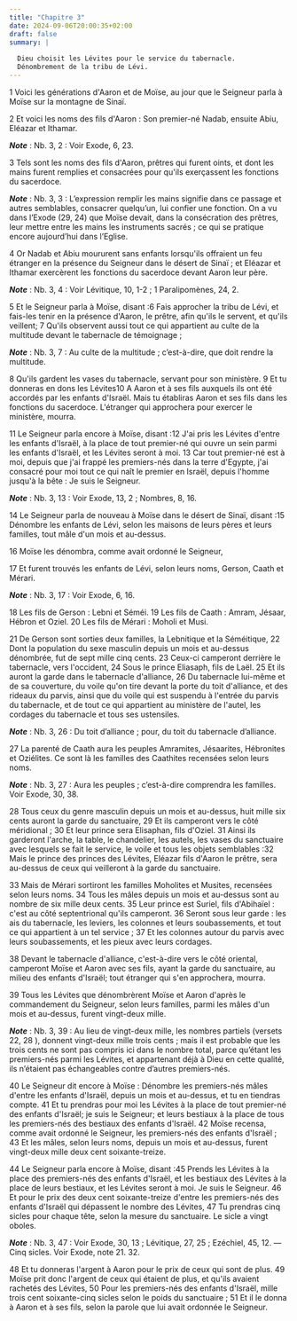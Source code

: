 ```yaml
---
title: "Chapitre 3"
date: 2024-09-06T20:00:35+02:00
draft: false
summary: |
  
  Dieu choisit les Lévites pour le service du tabernacle.
  Dénombrement de la tribu de Lévi.
---
```



1 Voici les générations d'Aaron et de Moïse, au jour que le Seigneur parla à Moïse sur la montagne de Sinaï.


2 Et voici les noms des fils d'Aaron : Son premier-né Nadab, ensuite Abiu, Eléazar et Ithamar.

***Note*** :  Nb. 3, 2 : Voir Exode, 6, 23.

3 Tels sont les noms des fils d'Aaron, prêtres qui furent oints, et dont les mains furent remplies et consacrées pour qu'ils exerçassent les fonctions du sacerdoce.

***Note*** :  Nb. 3, 3 : L’expression remplir les mains signifie dans ce passage et autres semblables, consacrer quelqu’un, lui confier une fonction. On a vu dans l’Exode (29, 24) que Moïse devait, dans la consécration des prêtres, leur mettre entre les mains les instruments sacrés ; ce qui se pratique encore aujourd’hui dans l’Eglise.

4 Or Nadab et Abiu moururent sans enfants lorsqu'ils offraient un feu étranger en la présence du Seigneur dans le désert de Sinaï ; et Eléazar et Ithamar exercèrent les fonctions du sacerdoce devant Aaron leur père.

***Note*** :  Nb. 3, 4 : Voir Lévitique, 10, 1-2 ; 1 Paralipomènes, 24, 2.


5 Et le Seigneur parla à Moïse, disant :6 Fais approcher la tribu de Lévi, et fais-les tenir en la présence d'Aaron, le prêtre, afin qu'ils le servent, et qu'ils veillent; 7 Qu'ils observent aussi tout ce qui appartient au culte de la multitude devant le tabernacle de témoignage ;

***Note*** :  Nb. 3, 7 : Au culte de la multitude ; c’est-à-dire, que doit rendre la multitude.

8 Qu'ils gardent les vases du tabernacle, servant pour son ministère. 9 Et tu donneras en dons les Lévites10 A Aaron et à ses fils auxquels ils ont été accordés par les enfants d'Israël. Mais tu établiras Aaron et ses fils dans les fonctions du sacerdoce. L'étranger qui approchera pour exercer le ministère, mourra.


11 Le Seigneur parla encore à Moïse, disant :12 J'ai pris les Lévites d'entre les enfants d'Israël, à la place de tout premier-né qui ouvre un sein parmi les enfants d'Israël, et les Lévites seront à moi. 13 Car tout premier-né est à moi, depuis que j'ai frappé les premiers-nés dans la terre d'Egypte, j'ai consacré pour moi tout ce qui naît le premier en Israël, depuis l'homme jusqu'à la bête : Je suis le Seigneur.

***Note*** :  Nb. 3, 13 : Voir Exode, 13, 2 ; Nombres, 8, 16.


14 Le Seigneur parla de nouveau à Moïse dans le désert de Sinaï, disant :15 Dénombre les enfants de Lévi, selon les maisons de leurs pères et leurs familles, tout mâle d'un mois et au-dessus.


16 Moïse les dénombra, comme avait ordonné le Seigneur,


17 Et furent trouvés les enfants de Lévi, selon leurs noms, Gerson, Caath et Mérari.

***Note*** :  Nb. 3, 17 : Voir Exode, 6, 16.

18 Les fils de Gerson : Lebni et Séméi. 19 Les fils de Caath : Amram, Jésaar, Hébron et Oziel. 20 Les fils de Mérari : Moholi et Musi.


21 De Gerson sont sorties deux familles, la Lebnitique et la Séméitique, 22 Dont la population du sexe masculin depuis un mois et au-dessus dénombrée, fut de sept mille cinq cents. 23 Ceux-ci camperont derrière le tabernacle, vers l'occident, 24 Sous le prince Eliasaph, fils de Laël. 25 Et ils auront la garde dans le tabernacle d'alliance, 26 Du tabernacle lui-même et de sa couverture, du voile qu'on tire devant la porte du toit d'alliance, et des rideaux du parvis, ainsi que du voile qui est suspendu à l'entrée du parvis du tabernacle, et de tout ce qui appartient au ministère de l'autel, les cordages du tabernacle et tous ses ustensiles.

***Note*** :  Nb. 3, 26 : Du toit d’alliance ; pour, du toit du tabernacle d’alliance.


27 La parenté de Caath aura les peuples Amramites, Jésaarites, Hébronites et Oziélites. Ce sont là les familles des Caathites recensées selon leurs noms.

***Note*** :  Nb. 3, 27 : Aura les peuples ; c’est-à-dire comprendra les familles. Voir Exode, 30, 38.

28 Tous ceux du genre masculin depuis un mois et au-dessus, huit mille six cents auront la garde du sanctuaire, 29 Et ils camperont vers le côté méridional ; 30 Et leur prince sera Elisaphan, fils d'Oziel. 31 Ainsi ils garderont l'arche, la table, le chandelier, les autels, les vases du sanctuaire avec lesquels se fait le service, le voile et tous les objets semblables :32 Mais le prince des princes des Lévites, Eléazar fils d'Aaron le prêtre, sera au-dessus de ceux qui veilleront à la garde du sanctuaire.


33 Mais de Mérari sortiront les familles Moholites et Musites, recensées selon leurs noms. 34 Tous les mâles depuis un mois et au-dessus sont au nombre de six mille deux cents. 35 Leur prince est Suriel, fils d'Abihaïel : c'est au côté septentrional qu'ils camperont. 36 Seront sous leur garde : les ais du tabernacle, les leviers, les colonnes et leurs soubassements, et tout ce qui appartient à un tel service ; 37 Et les colonnes autour du parvis avec leurs soubassements, et les pieux avec leurs cordages.


38 Devant le tabernacle d'alliance, c'est-à-dire vers le côté oriental, camperont Moïse et Aaron avec ses fils, ayant la garde du sanctuaire, au milieu des enfants d'Israël; tout étranger qui s'en approchera, mourra.


39 Tous les Lévites que dénombrèrent Moïse et Aaron d'après le commandement du Seigneur, selon leurs familles, parmi les mâles d'un mois et au-dessus, furent vingt-deux mille.

***Note*** :  Nb. 3, 39 : Au lieu de vingt-deux mille, les nombres partiels (versets 22, 28 ), donnent vingt-deux mille trois cents ; mais il est probable que les trois cents ne sont pas compris ici dans le nombre total, parce qu’étant les premiers-nés parmi les Lévites, et appartenant déjà à Dieu en cette qualité, ils n’étaient pas échangeables contre d’autres premiers-nés.


40 Le Seigneur dit encore à Moïse : Dénombre les premiers-nés mâles d'entre les enfants d'Israël, depuis un mois et au-dessus, et tu en tiendras compte. 41 Et tu prendras pour moi les Lévites à la place de tout premier-né des enfants d'Israël; je suis le Seigneur; et leurs bestiaux à la place de tous les premiers-nés des bestiaux des enfants d'Israël. 42 Moïse recensa, comme avait ordonné le Seigneur, les premiers-nés des enfants d'Israël ; 43 Et les mâles, selon leurs noms, depuis un mois et au-dessus, furent vingt-deux mille deux cent soixante-treize.


44 Le Seigneur parla encore à Moïse, disant :45 Prends les Lévites à la place des premiers-nés des enfants d'Israël, et les bestiaux des Lévites à la place de leurs bestiaux, et les Lévites seront à moi. Je suis le Seigneur. 46 Et pour le prix des deux cent soixante-treize d'entre les premiers-nés des enfants d'Israël qui dépassent le nombre des Lévites, 47 Tu prendras cinq sicles pour chaque tête, selon la mesure du sanctuaire. Le sicle a vingt oboles.

***Note*** :  Nb. 3, 47 : Voir Exode, 30, 13 ; Lévitique, 27, 25 ; Ezéchiel, 45, 12. ― Cinq sicles. Voir Exode, note 21. 32.

48 Et tu donneras l'argent à Aaron pour le prix de ceux qui sont de plus. 49 Moïse prit donc l'argent de ceux qui étaient de plus, et qu'ils avaient rachetés des Lévites, 50 Pour les premiers-nés des enfants d'Israël, mille trois cent soixante-cinq sicles selon le poids du sanctuaire ; 51 Et il le donna à Aaron et à ses fils, selon la parole que lui avait ordonnée le Seigneur.

